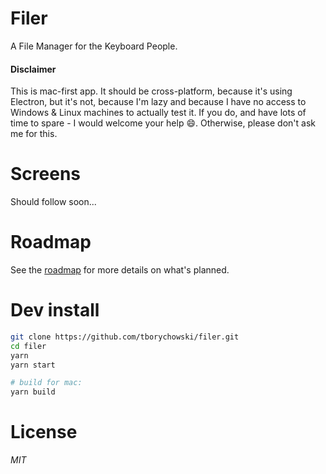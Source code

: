 # Filer
A File Manager for the Keyboard People.

#### Disclaimer
This is mac-first app. It should be cross-platform, because it's using Electron, but it's not, because I'm lazy and because I have no access to Windows & Linux machines to actually test it. If you do, and have lots of time to spare - I would welcome your help :smile:. Otherwise, please don't ask me for this.



# Screens
Should follow soon...



# Roadmap
See the [roadmap](https://github.com/tborychowski/filer/projects/1) for more details on what's planned.



# Dev install
```sh
git clone https://github.com/tborychowski/filer.git
cd filer
yarn
yarn start

# build for mac:
yarn build
```


# License
*MIT*
